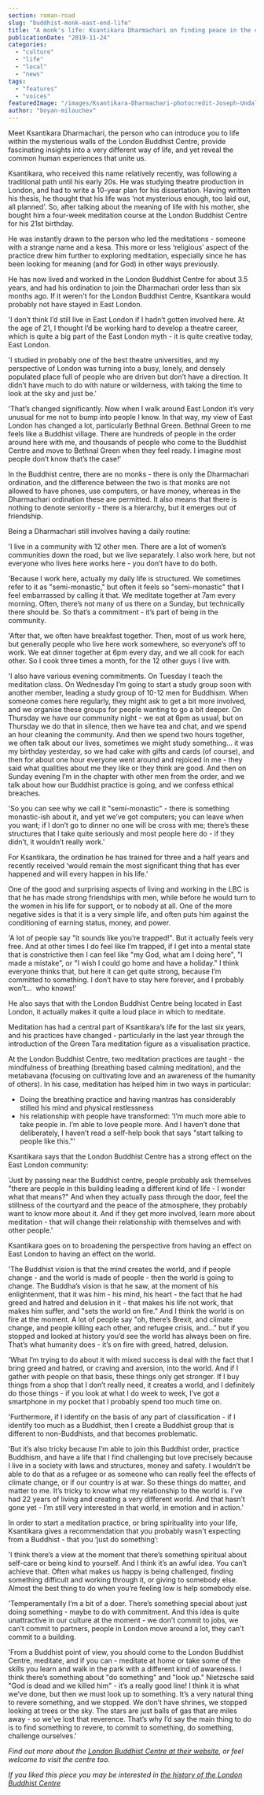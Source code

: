 ```yaml
---
section: roman-road
slug: "buddhist-monk-east-end-life"
title: "A monk's life: Ksantikara Dharmachari on finding peace in the clamour of the East End"
publicationDate: "2019-11-24"
categories: 
  - "culture"
  - "life"
  - "local"
  - "news"
tags: 
  - "features"
  - "voices"
featuredImage: "/images/Ksantikara-Dharmachari-photocredit-Joseph-Undaloc.jpg"
author: "boyan-milouchev"
---
```


Meet Ksantikara Dharmachari, the person who can introduce you to life within the mysterious walls of the London Buddhist Centre, provide fascinating insights into a very different way of life, and yet reveal the common human experiences that unite us.

Ksantikara, who received this name relatively recently, was following a traditional path until his early 20s. He was studying theatre production in London, and had to write a 10-year plan for his dissertation. Having written his thesis, he thought that his life was ‘not mysterious enough, too laid out, all planned’. So, after talking about the meaning of life with his mother, she bought him a four-week meditation course at the London Buddhist Centre for his 21st birthday.

He was instantly drawn to the person who led the meditations - someone with a strange name and a kesa. This more or less ‘religious’ aspect of the practice drew him further to exploring meditation, especially since he has been looking for meaning (and for God) in other ways previously.

He has now lived and worked in the London Buddhist Centre for about 3.5 years, and had his ordination to join the Dharmachari order less than six months ago. If it weren't for the London Buddhist Centre, Ksantikara would probably not have stayed in East London.

'I don’t think I’d still live in East London if I hadn’t gotten involved here. At the age of 21, I thought I’d be working hard to develop a theatre career, which is quite a big part of the East London myth - it is quite creative today, East London.

'I studied in probably one of the best theatre universities, and my perspective of London was turning into a busy, lonely, and densely populated place full of people who are driven but don’t have a direction. It didn’t have much to do with nature or wilderness, with taking the time to look at the sky and just be.'

'That’s changed significantly. Now when I walk around East London it’s very unusual for me not to bump into people I know. In that way, my view of East London has changed a lot, particularly Bethnal Green. Bethnal Green to me feels like a Buddhist village. There are hundreds of people in the order around here with me, and thousands of people who come to the Buddhist Centre and move to Bethnal Green when they feel ready. I imagine most people don’t know that’s the case!'

In the Buddhist centre, there are no monks - there is only the Dharmachari ordination, and the difference between the two is that monks are not allowed to have phones, use computers, or have money, whereas in the Dharmachari ordination these are permitted. It also means that there is nothing to denote seniority - there is a hierarchy, but it emerges out of friendship.

Being a Dharmachari still involves having a daily routine:

'I live in a community with 12 other men. There are a lot of women’s communities down the road, but we live separately. I also work here, but not everyone who lives here works here - you don’t have to do both.

'Because I work here, actually my daily life is structured. We sometimes refer to it as "semi-monastic," but often it feels so "semi-monastic" that I feel embarrassed by calling it that. We meditate together at 7am every morning. Often, there’s not many of us there on a Sunday, but technically there should be. So that’s a commitment - it’s part of being in the community.

'After that, we often have breakfast together. Then, most of us work here, but generally people who live here work somewhere, so everyone’s off to work. We eat dinner together at 6pm every day, and we all cook for each other. So I cook three times a month, for the 12 other guys I live with.

'I also have various evening commitments. On Tuesday I teach the meditation class. On Wednesday I’m going to start a study group soon with another member, leading a study group of 10-12 men for Buddhism. When someone comes here regularly, they might ask to get a bit more involved, and we organise these groups for people wanting to go a bit deeper. On Thursday we have our community night - we eat at 6pm as usual, but on Thursday we do that in silence, then we have tea and chat, and we spend an hour cleaning the community. And then we spend two hours together, we often talk about our lives, sometimes we might study something… it was my birthday yesterday, so we had cake with gifts and cards (of course), and then for about one hour everyone went around and rejoiced in me - they said what qualities about me they like or they think are good. And then on Sunday evening I’m in the chapter with other men from the order, and we talk about how our Buddhist practice is going, and we confess ethical breaches.

'So you can see why we call it "semi-monastic" - there is something monastic-ish about it, and yet we’ve got computers; you can leave when you want; if I don’t go to dinner no one will be cross with me; there’s these structures that I take quite seriously and most people here do - if they didn’t, it wouldn’t really work.'

For Ksantikara, the ordination he has trained for three and a half years and recently received ‘would remain the most significant thing that has ever happened and will every happen in his life.’

One of the good and surprising aspects of living and working in the LBC is that he has made strong friendships with men, while before he would turn to the women in his life for support, or to nobody at all. One of the more negative sides is that it is a very simple life, and often puts him against the conditioning of earning status, money, and power.

'A lot of people say "it sounds like you’re trapped!". But it actually feels very free. And at other times I do feel like I’m trapped, if I get into a mental state that is constrictive then I can feel like "my God, what am I doing here", "I made a mistake", or "I wish I could go home and have a holiday." I think everyone thinks that, but here it can get quite strong, because I’m committed to something. I don’t have to stay here forever, and I probably won’t…  who knows!'

He also says that with the London Buddhist Centre being located in East London, it actually makes it quite a loud place in which to meditate.

Meditation has had a central part of Ksantikara’s life for the last six years, and his practices have changed - particularly in the last year through the introduction of the Green Tara meditation figure as a visualisation practice.

At the London Buddhist Centre, two meditation practices are taught - the mindfulness of breathing (breathing based calming meditation), and the metabavana (focusing on cultivating love and an awareness of the humanity of others). In his case, meditation has helped him in two ways in particular:

- Doing the breathing practice and having mantras has considerably stilled his mind and physical restlessness
- his relationship with people have transformed: 'I’m much more able to take people in. I’m able to love people more. And I haven’t done that deliberately, I haven’t read a self-help book that says "start talking to people like this."'

Ksantikara says that the London Buddhist Centre has a strong effect on the East London community:

'Just by passing near the Buddhist centre, people probably ask themselves "there are people in this building leading a different kind of life - I wonder what that means?" And when they actually pass through the door, feel the stillness of the courtyard and the peace of the atmosphere, they probably want to know more about it. And if they get more involved, learn more about meditation - that will change their relationship with themselves and with other people.'

Ksantikara goes on to broadening the perspective from having an effect on East London to having an effect on the world.

'The Buddhist vision is that the mind creates the world, and if people change - and the world is made of people - then the world is going to change. The Buddha’s vision is that he saw, at the moment of his enlightenment, that it was him - his mind, his heart - the fact that he had greed and hatred and delusion in it - that makes his life not work, that makes him suffer, and "sets the world on fire." And I think the world is on fire at the moment. A lot of people say "oh, there’s Brexit, and climate change, and people killing each other, and refugee crisis, and…" but if you stopped and looked at history you’d see the world has always been on fire. That’s what humanity does - it’s on fire with greed, hatred, delusion.

'What I’m trying to do about it with mixed success is deal with the fact that I bring greed and hatred, or craving and aversion, into the world. And if I gather with people on that basis, these things only get stronger. If I buy things from a shop that I don’t really need, it creates a world, and I definitely do those things - if you look at what I do week to week, I’ve got a smartphone in my pocket that I probably spend too much time on.

'Furthermore, if I identify on the basis of any part of classification - if I identify too much as a Buddhist, then I create a Buddhist group that is different to non-Buddhists, and that becomes problematic.

'But it’s also tricky because I’m able to join this Buddhist order, practice Buddhism, and have a life that I find challenging but love precisely because I live in a society with laws and structures, money and safety. I wouldn’t be able to do that as a refugee or as someone who can really feel the effects of climate change, or if our country is at war. So these things do matter, and matter to me. It’s tricky to know what my relationship to the world is. I’ve had 22 years of living and creating a very different world. And that hasn’t gone yet - I’m still very interested in that world, in emotion and in action.'

In order to start a meditation practice, or bring spirituality into your life, Ksantikara gives a recommendation that you probably wasn't expecting from a Buddhist - that you ‘just do something’:

'I think there’s a view at the moment that there’s something spiritual about self-care or being kind to yourself. And I think it’s an awful idea. You can’t achieve that. Often what makes us happy is being challenged, finding something difficult and working through it, or giving to somebody else. Almost the best thing to do when you’re feeling low is help somebody else.

'Temperamentally I’m a bit of a doer. There’s something special about just doing something - maybe to do with commitment. And this idea is quite unattractive in our culture at the moment - we don’t commit to jobs, we can’t commit to partners, people in London move around a lot, they can’t commit to a building.

'From a Buddhist point of view, you should come to the London Buddhist Centre, meditate, and if you can - meditate at home or take some of the skills you learn and walk in the park with a different kind of awareness. I think there’s something about "do something" and "look up." Nietzsche said "God is dead and we killed him" - it’s a really good line! I think it is what we’ve done, but then we must look up to something. It’s a very natural thing to revere something, and we stopped. We don’t have shrines, we stopped looking at trees or the sky. The stars are just balls of gas that are miles away - so we’ve lost that reverence. That’s why I’d say the main thing to do is to find something to revere, to commit to something, do something, challenge ourselves.'

_Find out more about the [London Buddhist Centre at their website](https://www.lbc.org.uk/), or feel welcome to visit the centre too._

_If you liked this piece you may be interested in [the history of the London Buddhist Centre](https://romanroadlondon.com/east-london-buddhist-centre-origins/)_
